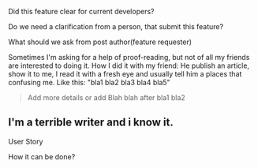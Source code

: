 Did this feature clear for current developers?

Do we need a clarification from a person, that submit this feature?

What should we ask from post author(feature requester)



Sometimes I'm asking for a help of proof-reading, but not of all my friends are interested to doing it. How I did it with my friend:
He publish an article, show it to me, I read it with a fresh eye and usually tell him a places that confusing me.
Like this:
"bla1 bla2 bla3 bla4 bla5"
> Add more details or add Blah blah after bla1 bla2

I'm a terrible writer and i know it.
---

User Story

How it can be done?
